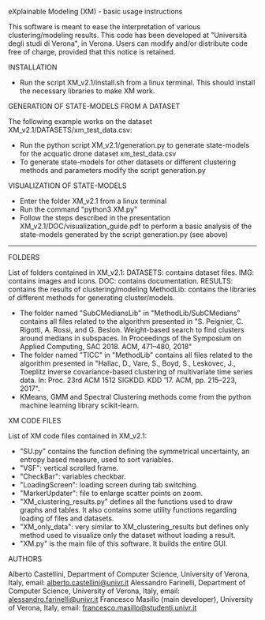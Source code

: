 eXplainable Modeling (XM) - basic usage instructions

This software is meant to ease the interpretation of various clustering/modeling results.
This code has been developed at "Università degli studi di Verona", in Verona. Users can modify and/or distribute code free of charge, provided that this notice is retained.

INSTALLATION

- Run the script XM_v2.1/install.sh from a linux terminal. This should install the necessary libraries to make XM work.


GENERATION OF STATE-MODELS FROM A DATASET

The following example works on the dataset XM_v2.1/DATASETS/xm_test_data.csv:
- Run the python script XM_v2.1/generation.py to generate state-models for the acquatic drone dataset xm_test_data.csv
- To generate state-models for other datasets or different clustering methods and parameters modify the script generation.py


VISUALIZATION OF STATE-MODELS

- Enter the folder XM_v2.1 from a linux terminal
- Run the command "python3 XM.py"
- Follow the steps described in the presentation XM_v2.1/DOC/visualization_guide.pdf to perform a basic analysis of the state-models generated by the script generation.py (see above)


-------------------------------------------------------------------------------------------------------------------------------------------
FOLDERS

List of folders contained in XM_v2.1:
DATASETS: contains dataset files.
IMG: contains images and icons.
DOC: contains documentation.
RESULTS: contains the results of clustering/modeling
MethodLib: contains the libraries of different methods for generating cluster/models.

- The folder named "SubCMediansLib" in "MethodLib/SubCMedians" contains all files related to the algorithm presented in "S. Peignier, C. Rigotti, A. Rossi, and G. Beslon. Weight-based search to find clusters around medians in subspaces. In Proceedings of the Symposium on Applied Computing, SAC 2018. ACM, 471–480, 2018"
- The folder named "TICC" in "MethodLib" contains all files related to the algorithm presented in "Hallac, D., Vare, S., Boyd, S., Leskovec, J., Toeplitz inverse covariance-based clustering of multivariate time series data. In: Proc. 23rd ACM 1512 SIGKDD. KDD ’17. ACM, pp. 215–223, 2017".
- KMeans, GMM and Spectral Clustering methods come from the python machine learning library scikit-learn. 


XM CODE FILES

List of XM code files contained in XM_v2.1:
- "SU.py" contains the function defining the symmetrical uncertainty, an entropy based measure, used to sort variables.
- "VSF": vertical scrolled frame.
- "CheckBar": variables checkbar.
- "LoadingScreen": loading screen during tab switching.
- "MarkerUpdater": file to enlarge scatter points on zoom.
- "XM_clustering_results.py" defines all the functions used to draw graphs and tables. It also contains some utility functions regarding loading of files and datasets.
- "XM_only_data": very similar to XM_clustering_results but defines only method used to visualize only the dataset without loading a result.
- "XM.py" is the main file of this software. It builds the entire GUI.


AUTHORS

Alberto Castellini, Department of Computer Science, University of Verona, Italy, email: alberto.castellini@univr.it
Alessandro Farinelli, Department of Computer Science, University of Verona, Italy, email: alessandro.farinelli@univr.it
Francesco Masillo (main developer), University of Verona, Italy, email: francesco.masillo@studenti.univr.it


